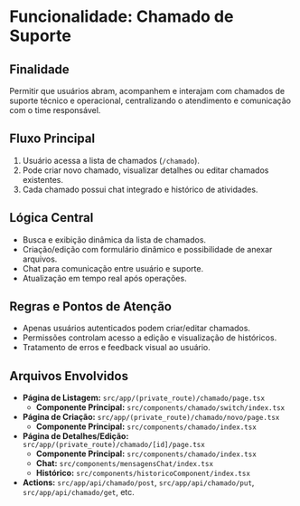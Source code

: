 # Funcionalidade: Chamado de Suporte

## Finalidade
Permitir que usuários abram, acompanhem e interajam com chamados de suporte técnico e operacional, centralizando o atendimento e comunicação com o time responsável.

## Fluxo Principal
1. Usuário acessa a lista de chamados (`/chamado`).
2. Pode criar novo chamado, visualizar detalhes ou editar chamados existentes.
3. Cada chamado possui chat integrado e histórico de atividades.

## Lógica Central
- Busca e exibição dinâmica da lista de chamados.
- Criação/edição com formulário dinâmico e possibilidade de anexar arquivos.
- Chat para comunicação entre usuário e suporte.
- Atualização em tempo real após operações.

## Regras e Pontos de Atenção
- Apenas usuários autenticados podem criar/editar chamados.
- Permissões controlam acesso a edição e visualização de históricos.
- Tratamento de erros e feedback visual ao usuário.

## Arquivos Envolvidos
- **Página de Listagem:** `src/app/(private_route)/chamado/page.tsx`
  - **Componente Principal:** `src/components/chamado/switch/index.tsx`
- **Página de Criação:** `src/app/(private_route)/chamado/novo/page.tsx`
  - **Componente Principal:** `src/components/chamado/index.tsx`
- **Página de Detalhes/Edição:** `src/app/(private_route)/chamado/[id]/page.tsx`
  - **Componente Principal:** `src/components/chamado/index.tsx`
  - **Chat:** `src/components/mensagensChat/index.tsx`
  - **Histórico:** `src/components/historicoComponent/index.tsx`
- **Actions:** `src/app/api/chamado/post`, `src/app/api/chamado/put`, `src/app/api/chamado/get`, etc.
